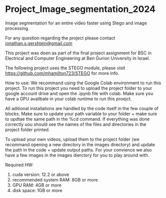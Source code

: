 # Project_Image_segmentation_2024
Image segmentation for an entire video faster using Stego and image processing.

For any question regarding the project please contact jonathan.s.gershtein@gmail.com

This project was doen as part of the final project assignment for BSC in Electrical and Computer Engineering at Ben Gurion University in Israel.

The following project uses the STEGO module, please visit https://github.com/mhamilton723/STEGO for more info.

How to use:
We recommand using the Google Colab environment  to run this project.
To run this project you need to upload the project folder to your google account drive and open the .ipynb file with colab.
Make sure you have a GPU availbale in your colab runtime to run this proejct.

All aditional installations are handled by the code itself in the few couple of blocks. 
Make sure to update your path variable to your folder + make sure to updtae the same path in the %cd command.
If everything was done correctly uou should see the names of the files and directories in the project folder printed.

To upload your own videos, upload them to the project folder (we recommand opening a new directory in the images directory) and update the path in the code + update output paths.
For your convience we also have a few images in the images dierctory for you to play around with.

Required HW:
1. cuda version: 12.2 or above
2. recommended system RAM: 8GB or more
3. GPU RAM: 4GB or more
4. disk space: 1GB or more

